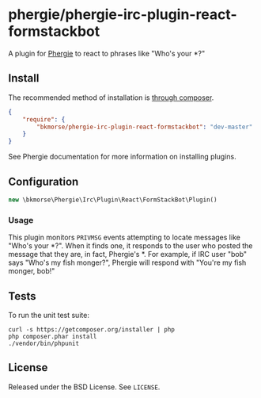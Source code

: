 # phergie/phergie-irc-plugin-react-formstackbot

A plugin for [Phergie](http://github.com/phergie/phergie-irc-bot-react/) to react to phrases like "Who's your *?"

## Install

The recommended method of installation is [through composer](http://getcomposer.org).

```JSON
{
    "require": {
        "bkmorse/phergie-irc-plugin-react-formstackbot": "dev-master"
    }
}
```

See Phergie documentation for more information on installing plugins.

## Configuration

```php
new \bkmorse\Phergie\Irc\Plugin\React\FormStackBot\Plugin()
```

### Usage

This plugin monitors `PRIVMSG` events attempting to locate messages like "Who's your *?". When it finds 
one, it responds to the user who posted the message that they are, in fact, Phergie's *. For example, if IRC user
"bob" says "Who's my fish monger?", Phergie will respond with "You're my fish monger, bob!"

## Tests

To run the unit test suite:

```
curl -s https://getcomposer.org/installer | php
php composer.phar install
./vendor/bin/phpunit
```

## License

Released under the BSD License. See `LICENSE`.
